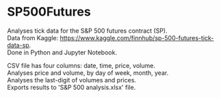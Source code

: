 # SP500Futures
Analyses tick data for the  S&amp;P 500 futures contract (SP). \
Data from Kaggle: https://www.kaggle.com/finnhub/sp-500-futures-tick-data-sp. \
Done in Python and Jupyter Notebook.

CSV file has four columns: date, time, price, volume. \
Analyses price and volume, by day of week, month, year. \
Analyses the last-digit of volumes and prices. \
Exports results to 'S&P 500 analysis.xlsx' file.

